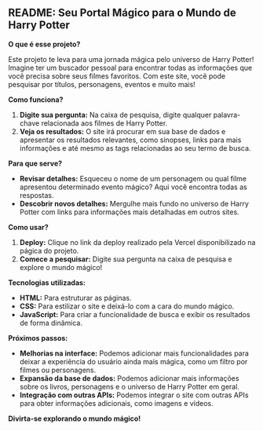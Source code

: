## README: Seu Portal Mágico para o Mundo de Harry Potter

**O que é esse projeto?**

Este projeto te leva para uma jornada mágica pelo universo de Harry Potter! Imagine ter um buscador pessoal para encontrar todas as informações que você precisa sobre seus filmes favoritos. Com este site, você pode pesquisar por títulos, personagens, eventos e muito mais!

**Como funciona?**

1. **Digite sua pergunta:** Na caixa de pesquisa, digite qualquer palavra-chave relacionada aos filmes de Harry Potter.
2. **Veja os resultados:** O site irá procurar em sua base de dados e apresentar os resultados relevantes, como sinopses, links para mais informações e até mesmo as tags relacionadas ao seu termo de busca.

**Para que serve?**

* **Revisar detalhes:** Esqueceu o nome de um personagem ou qual filme apresentou determinado evento mágico? Aqui você encontra todas as respostas.
* **Descobrir novos detalhes:** Mergulhe mais fundo no universo de Harry Potter com links para informações mais detalhadas em outros sites.

**Como usar?**

1. **Deploy:** Clique no link da deploy realizado pela Vercel disponibilizado na págica do projeto.
2. **Comece a pesquisar:** Digite sua pergunta na caixa de pesquisa e explore o mundo mágico!

**Tecnologias utilizadas:**

* **HTML:** Para estruturar as páginas.
* **CSS:** Para estilizar o site e deixá-lo com a cara do mundo mágico.
* **JavaScript:** Para criar a funcionalidade de busca e exibir os resultados de forma dinâmica.

**Próximos passos:**

* **Melhorias na interface:** Podemos adicionar mais funcionalidades para deixar a experiência do usuário ainda mais mágica, como um filtro por filmes ou personagens.
* **Expansão da base de dados:** Podemos adicionar mais informações sobre os livros, personagens e o universo de Harry Potter em geral.
* **Integração com outras APIs:** Podemos integrar o site com outras APIs para obter informações adicionais, como imagens e vídeos.


**Divirta-se explorando o mundo mágico!**
